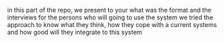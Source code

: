 in this part of the repo, we present to your what was the format and the interviews for the persons who will going to use the system
we tried the approach to know what they think, how they cope with a current systems and how good will they integrate to this system


